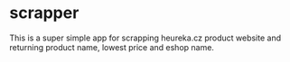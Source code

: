 # scrapper

This is a super simple app for scrapping heureka.cz product website and returning product name, lowest price and eshop name.
